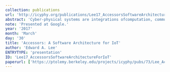 ```yaml
---
collection: publications
url: 'http://icyphy.org/publications/Lee17_AccessorsSoftwareArchitectureForIoT'
abstract: 'Cyber-physical systems are integrations ofcomputation, communication networks, and physicaldynamics. Applications include aircraft,manufacturing, transportation, energy productionand distribution, biomedical, smart buildings,automobiles, and military systems, to name a few.Increasingly, today, such systems leverageInternet technology, despite a significantmismatch in technical objectives. A majorchallenge today is to make this technologyreliable, predictable, and controllable enough for"important" things, such as safety-critical andmission-critical systems. In this talk, I willoutline an effort at Berkeley to develop an openarchitecture for composition of things andservices that can improve composability andpredictability. In particular, I examine the rolethat deterministic models, particularly withregard to timing, can play in an increasinglynondeterministic environment.'
note: 'Presented at Google.'
year: '2017'
month: 'March'
day: '30'
title: 'Accessors: A Software Architecture for IoT'
author: 'Edward A. Lee'
ENTRYTYPE: 'presentation'
ID: 'Lee17_AccessorsSoftwareArchitectureForIoT'
paperurl: ['https://ptolemy.berkeley.edu/projects/icyphy/pubs/73/Lee_Accessors_Google.pdf']
---
```

